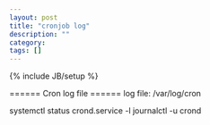 ```yaml
---
layout: post
title: "cronjob log"
description: ""
category: 
tags: []
---
```

{% include JB/setup %}

====== Cron log file ======
log file: /var/log/cron

  systemctl status crond.service -l
  journalctl -u crond